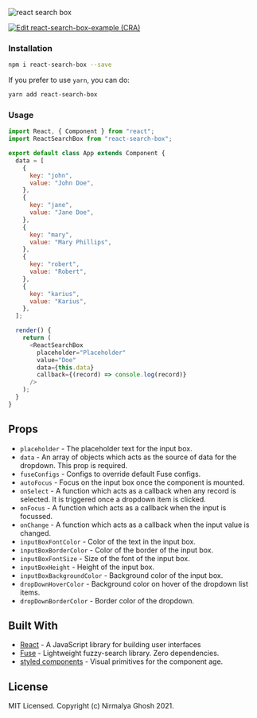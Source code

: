 ![react search box](https://user-images.githubusercontent.com/6391763/50571850-21a4f080-0dda-11e9-9370-ac16c4e93746.png)

[![Edit react-search-box-example (CRA)](https://codesandbox.io/static/img/play-codesandbox.svg)](https://codesandbox.io/s/react-search-box-example-cra-17ml6?fontsize=14&hidenavigation=1&theme=dark)

### Installation

```sh
npm i react-search-box --save
```

If you prefer to use `yarn`, you can do:

```sh
yarn add react-search-box
```

### Usage

```js
import React, { Component } from "react";
import ReactSearchBox from "react-search-box";

export default class App extends Component {
  data = [
    {
      key: "john",
      value: "John Doe",
    },
    {
      key: "jane",
      value: "Jane Doe",
    },
    {
      key: "mary",
      value: "Mary Phillips",
    },
    {
      key: "robert",
      value: "Robert",
    },
    {
      key: "karius",
      value: "Karius",
    },
  ];

  render() {
    return (
      <ReactSearchBox
        placeholder="Placeholder"
        value="Doe"
        data={this.data}
        callback={(record) => console.log(record)}
      />
    );
  }
}
```

## Props

- `placeholder` - The placeholder text for the input box.
- `data` - An array of objects which acts as the source of data for the dropdown. This prop is required.
- `fuseConfigs` - Configs to override default Fuse configs.
- `autoFocus` - Focus on the input box once the component is mounted.
- `onSelect` - A function which acts as a callback when any record is selected. It is triggered once a dropdown item is clicked.
- `onFocus` - A function which acts as a callback when the input is focussed.
- `onChange` - A function which acts as a callback when the input value is changed.
- `inputBoxFontColor` - Color of the text in the input box.
- `inputBoxBorderColor` - Color of the border of the input box.
- `inputBoxFontSize` - Size of the font of the input box.
- `inputBoxHeight` - Height of the input box.
- `inputBoxBackgroundColor` - Background color of the input box.
- `dropDownHoverColor` - Background color on hover of the dropdown list items.
- `dropDownBorderColor` - Border color of the dropdown.

## Built With

- [React](https://reactjs.org/) - A JavaScript library for building user interfaces
- [Fuse](http://fusejs.io/) - Lightweight fuzzy-search library. Zero dependencies.
- [styled components](https://www.styled-components.com/) - Visual primitives for the component age.

## License

MIT Licensed. Copyright (c) Nirmalya Ghosh 2021.

